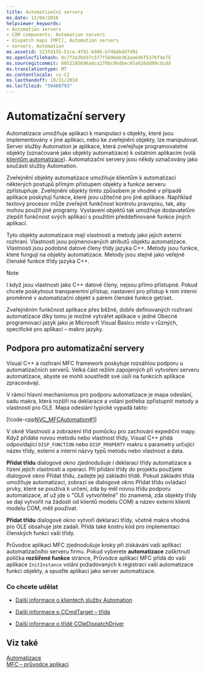 ```yaml
---
title: Automatizační servery
ms.date: 11/04/2016
helpviewer_keywords:
- Automation servers
- COM components, Automation servers
- dispatch maps [MFC], Automation servers
- servers, Automation
ms.assetid: 523fd155-51ce-4f91-b986-b74bdbdd7d92
ms.openlocfilehash: 0c7f3a3bd37c5f7f5696de363aa646f5376f4e75
ms.sourcegitcommit: 6052185696adca270bc9bdbec45a626dd89cdcdd
ms.translationtype: MT
ms.contentlocale: cs-CZ
ms.lasthandoff: 10/31/2018
ms.locfileid: "50468793"
---
```

# <a name="automation-servers"></a>Automatizační servery

Automatizace umožňuje aplikaci k manipulaci s objekty, které jsou implementovány v jiné aplikaci, nebo ke zveřejnění objekty, lze manipulovat. Server služby Automation je aplikace, která zveřejňuje programovatelné objekty (označované jako objekty automatizace) k ostatním aplikacím (volá [klientům automatizace](../mfc/automation-clients.md)). Automatizační servery jsou někdy označovány jako součásti služby Automation.

Zveřejnění objekty automatizace umožňuje klientům k automatizaci některých postupů přímým přístupem objekty a funkce serveru zpřístupňuje. Zveřejnění objekty tímto způsobem je vhodné v případě aplikace poskytují funkce, které jsou užitečné pro jiné aplikace. Například textový procesor může zveřejnit funkčnost kontrolu pravopisu, tak, aby mohou použít jiné programy. Vystavení objektů tak umožňuje dodavatelům zlepšit funkčnost svých aplikací s použitím předdefinované funkce jiných aplikací.

Tyto objekty automatizace mají vlastnosti a metody jako jejich externí rozhraní. Vlastnosti jsou pojmenovaných atributů objektu automatizace. Vlastnosti jsou podobné datové členy třídy jazyka C++. Metody jsou funkce, které fungují na objekty automatizace. Metody jsou stejně jako veřejné členské funkce třídy jazyka C++.

> [!NOTE]
>  I když jsou vlastnosti jako C++ datové členy, nejsou přímo přístupné. Pokud chcete poskytnout transparentní přístup, nastavení pro přístup k nim interní proměnné v automatizační objekt s párem členské funkce get/set.

Zveřejněním funkčnost aplikace přes běžné, dobře definovaných rozhraní automatizace díky tomu je možné vytvářet aplikace v jedné Obecné programovací jazyk jako je Microsoft Visual Basicu místo v různých, specifické pro aplikaci – makro jazyky.

##  <a name="_core_support_for_automation_servers"></a> Podpora pro automatizační servery

Visual C++ a rozhraní MFC framework poskytuje rozsáhlou podporu u automatizačních serverů. Velká část režiím zapojených při vytvoření serveru automatizace, abyste se mohli soustředit své úsilí na funkcích aplikace zpracovávají.

V rámci hlavní mechanismus pro podporu automatizace je mapa odeslání, sadu makra, která rozšíří na deklarace a volání potřeba zpřístupnit metody a vlastnosti pro OLE. Mapa odeslání typické vypadá takto:

[!code-cpp[NVC_MFCAutomation#1](../mfc/codesnippet/cpp/automation-servers_1.cpp)]

V okně Vlastnosti a zobrazení tříd pomůcku pro zachování expediční mapy. Když přidáte novou metodu nebo vlastnost třídy, Visual C++ přidá odpovídající `DISP_FUNCTION` nebo `DISP_PROPERTY` makru s parametry určující název třídy, externí a interní názvy typů metodu nebo vlastnost a data.

**Přidat třídu** dialogové okno zjednodušuje i deklaraci třídy automatizace a řízení jejich vlastností a operací. Při přidání třídy do projektu použijete dialogové okno Přidat třídu, zadejte její základní třídě. Pokud základní třída umožňuje automatizaci, zobrazí se dialogové okno Přidat třídu ovládací prvky, které se používá k určení, zda by měl novou třídu podporu automatizace, ať už jde o "OLE vytvořitelné" (to znamená, zda objekty třídy se dají vytvořit na žádosti od klientů modelu COM) a název externí klienti modelu COM, měli používat.

**Přidat třídu** dialogové okno vytvoří deklaraci třídy, včetně makra vhodná pro OLE obsahuje jste zadali. Přidá také kostru kód pro implementaci členských funkcí vaší třídy.

Průvodce aplikací MFC zjednodušuje kroky při získávání vaší aplikaci automatizačního serveru firmu. Pokud vyberete **automatizace** zaškrtnutí políčka **rozšířené funkce** stránce, Průvodce aplikací MFC přidá do vaší aplikace `InitInstance` volání požadovaných k registraci vaší automatizace funkcí objekty, a spusťte aplikaci jako server automatizace.

### <a name="what-do-you-want-to-do"></a>Co chcete udělat

- [Další informace o klientech služby Automation](../mfc/automation-clients.md)

- [Další informace o CCmdTarget – třída](../mfc/reference/ccmdtarget-class.md)

- [Další informace o třídě COleDispatchDriver](../mfc/reference/coledispatchdriver-class.md)

## <a name="see-also"></a>Viz také

[Automatizace](../mfc/automation.md)<br/>
[MFC – průvodce aplikací](../mfc/reference/mfc-application-wizard.md)

